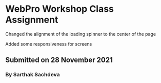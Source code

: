 # WebPro Workshop Class Assignment

Changed the alignment of the loading spinner to the center of the page

Added some responsiveness for screens

## Submitted on 28 November 2021

### By Sarthak Sachdeva
